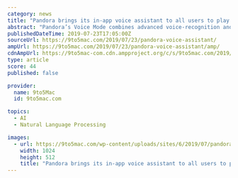 ```yaml
---
category: news
title: "Pandora brings its in-app voice assistant to all users to play music, adjust volume, thumb up songs, more"
abstract: "Pandora’s Voice Mode combines advanced voice-recognition and Natural Language Processing tech with Pandora’s Music Genome Project personalization technology (the most sophisticated taxonomy of ..."
publishedDateTime: 2019-07-23T17:05:00Z
sourceUrl: https://9to5mac.com/2019/07/23/pandora-voice-assistant/
ampUrl: https://9to5mac.com/2019/07/23/pandora-voice-assistant/amp/
cdnAmpUrl: https://9to5mac-com.cdn.ampproject.org/c/s/9to5mac.com/2019/07/23/pandora-voice-assistant/amp/
type: article
score: 44
published: false

provider:
  name: 9to5Mac
  id: 9to5mac.com

topics:
  - AI
  - Natural Language Processing

images:
  - url: https://9to5mac.com/wp-content/uploads/sites/6/2019/07/pandora-in-app-voice-assistant.jpeg?resize=1024,512
    width: 1024
    height: 512
    title: "Pandora brings its in-app voice assistant to all users to play music, adjust volume, thumb up songs, more"
---
```

